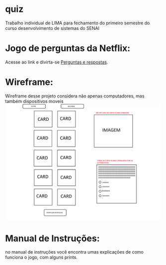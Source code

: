 # quiz
Trabalho individual de LIMA para fechamento do primeiro semestre do curso desenvolvimento de sistemas do SENAI
# Jogo de perguntas da Netflix:
Acesse ao link e divirta-se 
[Perguntas e respostas](https://anacarolinaoliveira23.github.io/quiz/Jogo-Lima/).

# Wireframe:
Wireframe desse projeto considera não apenas computadores, mas também dispositivos moveis 
![Wifeframe!](https://github.com/AnaCarolinaOliveira23/quiz/blob/main/WIREFRAME%20DO%20JOGO%20DE%20LIMA.png)
# Manual de Instruções:
no manual de instruções você encontra umas explicações de como funciona o jogo, com alguns prints.


